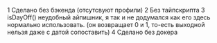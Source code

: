 1 Сделано без бэкенда (отсутсвуют профили)
2 Без тайпскрипта
3 isDayOff() неудобный айпишник, я так и не додумался как его здесь нормально использовать. (он возвращает 0 и 1, то-есть выходной нельзя даже с датой сопоставить)
4 Сделано без докера

